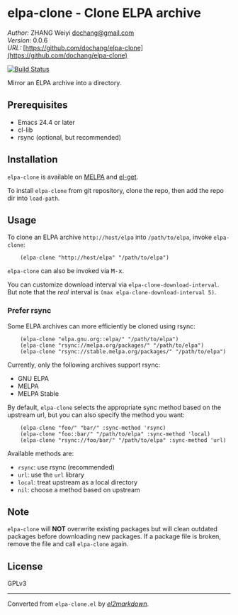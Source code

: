 # elpa-clone - Clone ELPA archive

*Author:* ZHANG Weiyi <dochang@gmail.com><br>
*Version:* 0.0.6<br>
*URL:* [https://github.com/dochang/elpa-clone](https://github.com/dochang/elpa-clone)<br>

[![Build Status](https://travis-ci.org/dochang/elpa-clone.svg?branch=master)](https://travis-ci.org/dochang/elpa-clone)

Mirror an ELPA archive into a directory.

## Prerequisites

  - Emacs 24.4 or later
  - cl-lib
  - rsync (optional, but recommended)

## Installation

`elpa-clone` is available on [MELPA] and [el-get].

[MELPA]: https://melpa.org/
[el-get]: https://github.com/dimitri/el-get

To install `elpa-clone` from git repository, clone the repo, then add the
repo dir into `load-path`.

## Usage

To clone an ELPA archive `http://host/elpa` into `/path/to/elpa`, invoke
`elpa-clone`:

        (elpa-clone "http://host/elpa" "/path/to/elpa")

`elpa-clone` can also be invoked via <kbd>M-x</kbd>.

You can customize download interval via `elpa-clone-download-interval`.  But
note that the *real* interval is `(max elpa-clone-download-interval 5)`.

### Prefer rsync

Some ELPA archives can more efficiently be cloned using rsync:

        (elpa-clone "elpa.gnu.org::elpa/" "/path/to/elpa")
        (elpa-clone "rsync://melpa.org/packages/" "/path/to/elpa")
        (elpa-clone "rsync://stable.melpa.org/packages/" "/path/to/elpa")

Currently, only the following archives support rsync:

  - GNU ELPA
  - MELPA
  - MELPA Stable

By default, `elpa-clone` selects the appropriate sync method based on the
upstream url, but you can also specify the method you want:

        (elpa-clone "foo/" "bar/" :sync-method 'rsync)
        (elpa-clone "foo::bar/" "/path/to/elpa" :sync-method 'local)
        (elpa-clone "rsync://foo/bar/" "/path/to/elpa" :sync-method 'url)

Available methods are:

  - `rsync`: use rsync (recommended)
  - `url`: use the `url` library
  - `local`: treat upstream as a local directory
  - `nil`: choose a method based on upstream

## Note

`elpa-clone` will **NOT** overwrite existing packages but will clean
outdated packages before downloading new packages.  If a package file is
broken, remove the file and call `elpa-clone` again.

## License

GPLv3


---
Converted from `elpa-clone.el` by [*el2markdown*](https://github.com/Lindydancer/el2markdown).
